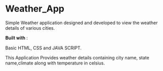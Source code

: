 # Weather_App

Simple Weather application designed and developed to view the weather details of various cities.

𝐁𝐮𝐢𝐥𝐭 𝐰𝐢𝐭𝐡 :

Basic HTML, CSS and JAVA SCRIPT.

This Application Provides weather details containing city name, state name,climate along with temperature in celsius.
